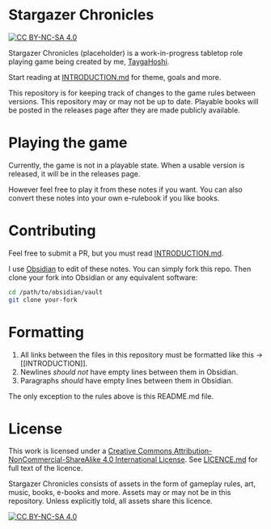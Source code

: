 # Stargazer Chronicles
[![CC BY-NC-SA 4.0][cc-by-nc-sa-shield]][cc-by-nc-sa]

Stargazer Chronicles (placeholder) is a work-in-progress tabletop role playing game being created by me, [TaygaHoshi](https://github.com/TaygaHoshi). 

Start reading at [INTRODUCTION.md](INTRODUCTION.md) for theme, goals and more.

This repository is for keeping track of changes to the game rules between versions. 
This repository may or may not be up to date. Playable books will be posted in the releases page after they are made publicly available.

# Playing the game
Currently, the game is not in a playable state. When a usable version is released, it will be in the releases page.

However feel free to play it from these notes if you want. You can also convert these notes into your own e-rulebook if you like books.

# Contributing
Feel free to submit a PR, but you must read [INTRODUCTION.md](INTRODUCTION.md).

I use [Obsidian](https://obsidian.md/) to edit of these notes. You can simply fork this repo.
Then clone your fork into Obsidian or any equivalent software:
```bash
cd /path/to/obsidian/vault
git clone your-fork
```

# Formatting
1. All links between the files in this repository must be formatted like this -> [[INTRODUCTION]]. 
2. Newlines *should not* have empty lines between them in Obsidian. 
3. Paragraphs *should* have empty lines between them in Obsidian.

The only exception to the rules above is this README.md file.

# License
This work is licensed under a
[Creative Commons Attribution-NonCommercial-ShareAlike 4.0 International License][cc-by-nc-sa]. See [LICENCE.md](LICENCE.md) for full text of the licence.

Stargazer Chronicles consists of assets in the form of gameplay rules, art, music, books, e-books and more. Assets may or may not be in this repository. Unless explicitly told, all assets share this licence.

[![CC BY-NC-SA 4.0][cc-by-nc-sa-image]][cc-by-nc-sa]

[cc-by-nc-sa]: http://creativecommons.org/licenses/by-nc-sa/4.0/
[cc-by-nc-sa-image]: https://licensebuttons.net/l/by-nc-sa/4.0/88x31.png
[cc-by-nc-sa-shield]: https://img.shields.io/badge/License-CC%20BY--NC--SA%204.0-lightgrey.svg
